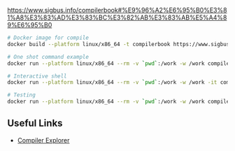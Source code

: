https://www.sigbus.info/compilerbook#%E9%96%A2%E6%95%B0%E3%81%A8%E3%83%AD%E3%83%BC%E3%82%AB%E3%83%AB%E5%A4%89%E6%95%B0

```sh
# Docker image for compile
docker build --platform linux/x86_64 -t compilerbook https://www.sigbus.info/compilerbook/Dockerfile

# One shot command example
docker run --platform linux/x86_64 --rm -v `pwd`:/work -w /work compilerbook cc -o dist/foo src/foo.c

# Interactive shell
docker run --platform linux/x86_64 --rm -v `pwd`:/work -w /work -it compilerbook

# Testing
docker run --platform linux/x86_64 --rm -v `pwd`:/work -w /work compilerbook make test
```

## Useful Links

- [Compiler Explorer](https://godbolt.org/z/RyNqgE)
